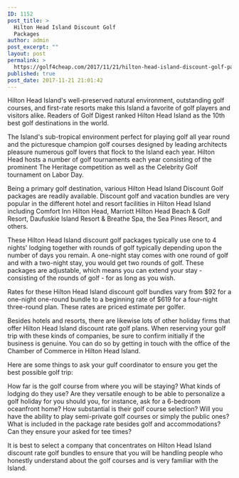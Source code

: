 ```yaml
---
ID: 1152
post_title: >
  Hilton Head Island Discount Golf
  Packages
author: admin
post_excerpt: ""
layout: post
permalink: >
  https://golf4cheap.com/2017/11/21/hilton-head-island-discount-golf-packages/
published: true
post_date: 2017-11-21 21:01:42
---
```

Hilton Head Island's well-preserved natural environment, outstanding golf courses, and first-rate resorts make this Island a favorite of golf players and visitors alike. Readers of Golf Digest ranked Hilton Head Island as the 10th best golf destinations in the world.

The Island's sub-tropical environment perfect for playing golf all year round and the picturesque champion golf courses designed by leading architects pleasure numerous golf lovers that flock to the Island each year. Hilton Head hosts a number of golf tournaments each year consisting of the prominent The Heritage competition as well as the Celebrity Golf tournament on Labor Day.

Being a primary golf destination, various Hilton Head Island Discount Golf packages are readily available. Discount golf and vacation bundles are very popular in the different hotel and resort facilities in Hilton Head Island including Comfort Inn Hilton Head, Marriott Hilton Head Beach &amp; Golf Resort, Daufuskie Island Resort &amp; Breathe Spa, the Sea Pines Resort, and others.

These Hilton Head Island discount golf packages typically use one to 4 nights' lodging together with rounds of golf typically depending upon the number of days you remain. A one-night stay comes with one round of golf and with a two-night stay, you would get two rounds of golf. These packages are adjustable, which means you can extend your stay - consisting of the rounds of golf - for as long as you wish.

Rates for these Hilton Head Island discount golf bundles vary from $92 for a one-night one-round bundle to a beginning rate of $619 for a four-night three-round plan. These rates are priced estimate per golfer.

Besides hotels and resorts, there are likewise lots of other holiday firms that offer Hilton Head Island discount rate golf plans. When reserving your golf trip with these kinds of companies, be sure to confirm initially if the business is genuine. You can do so by getting in touch with the office of the Chamber of Commerce in Hilton Head Island.

Here are some things to ask your gulf coordinator to ensure you get the best possible golf trip:

How far is the golf course from where you will be staying?
What kinds of lodging do they use?
Are they versatile enough to be able to personalize a golf holiday for you should you, for instance, ask for a 6-bedroom oceanfront home?
How substantial is their golf course selection? Will you have the ability to play semi-private golf courses or simply the public ones?
What is included in the package rate besides golf and accommodations?
Can they ensure your asked for tee times?

It is best to select a company that concentrates on Hilton Head Island discount rate golf bundles to ensure that you will be handling people who honestly understand about the golf courses and is very familiar with the Island.